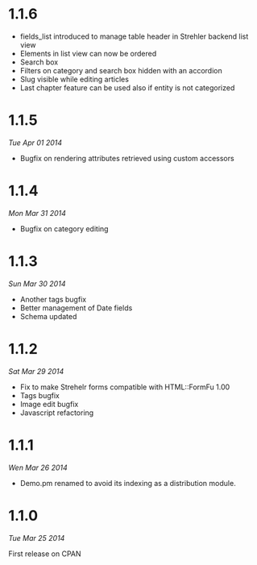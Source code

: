 1.1.6
=====

* fields\_list introduced to manage table header in Strehler backend list view
* Elements in list view can now be ordered
* Search box
* Filters on category and search box hidden with an accordion
* Slug visible while editing articles
* Last chapter feature can be used also if entity is not categorized

1.1.5
=====

_Tue Apr 01 2014_

* Bugfix on rendering attributes retrieved using custom accessors

1.1.4
=====

_Mon Mar 31 2014_

* Bugfix on category editing

1.1.3
=====

_Sun Mar 30 2014_

* Another tags bugfix
* Better management of Date fields
* Schema updated

1.1.2
=====

_Sat Mar 29 2014_

* Fix to make Strehelr forms compatible with HTML::FormFu 1.00
* Tags bugfix
* Image edit bugfix
* Javascript refactoring

1.1.1
=====

_Wen Mar 26 2014_

* Demo.pm renamed to avoid its indexing as a distribution module.

1.1.0
=====

_Tue Mar 25 2014_

First release on CPAN
